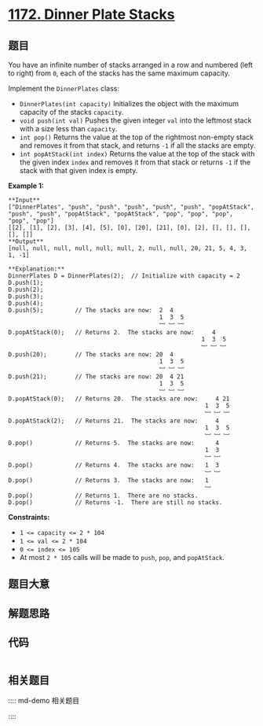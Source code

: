 # [1172. Dinner Plate Stacks](https://leetcode.com/problems/dinner-plate-stacks)

## 题目

You have an infinite number of stacks arranged in a row and numbered (left to
right) from `0`, each of the stacks has the same maximum capacity.

Implement the `DinnerPlates` class:

  * `DinnerPlates(int capacity)` Initializes the object with the maximum capacity of the stacks `capacity`.
  * `void push(int val)` Pushes the given integer `val` into the leftmost stack with a size less than `capacity`.
  * `int pop()` Returns the value at the top of the rightmost non-empty stack and removes it from that stack, and returns `-1` if all the stacks are empty.
  * `int popAtStack(int index)` Returns the value at the top of the stack with the given index `index` and removes it from that stack or returns `-1` if the stack with that given index is empty.



**Example 1:**

    
    
    **Input**
    ["DinnerPlates", "push", "push", "push", "push", "push", "popAtStack", "push", "push", "popAtStack", "popAtStack", "pop", "pop", "pop", "pop", "pop"]
    [[2], [1], [2], [3], [4], [5], [0], [20], [21], [0], [2], [], [], [], [], []]
    **Output**
    [null, null, null, null, null, null, 2, null, null, 20, 21, 5, 4, 3, 1, -1]
    
    **Explanation:** 
    DinnerPlates D = DinnerPlates(2);  // Initialize with capacity = 2
    D.push(1);
    D.push(2);
    D.push(3);
    D.push(4);
    D.push(5);         // The stacks are now:  2  4
                                               1  3  5
                                               ﹈ ﹈ ﹈
    D.popAtStack(0);   // Returns 2.  The stacks are now:     4
                                                           1  3  5
                                                           ﹈ ﹈ ﹈
    D.push(20);        // The stacks are now: 20  4
                                               1  3  5
                                               ﹈ ﹈ ﹈
    D.push(21);        // The stacks are now: 20  4 21
                                               1  3  5
                                               ﹈ ﹈ ﹈
    D.popAtStack(0);   // Returns 20.  The stacks are now:     4 21
                                                            1  3  5
                                                            ﹈ ﹈ ﹈
    D.popAtStack(2);   // Returns 21.  The stacks are now:     4
                                                            1  3  5
                                                            ﹈ ﹈ ﹈ 
    D.pop()            // Returns 5.  The stacks are now:      4
                                                            1  3 
                                                            ﹈ ﹈  
    D.pop()            // Returns 4.  The stacks are now:   1  3 
                                                            ﹈ ﹈   
    D.pop()            // Returns 3.  The stacks are now:   1 
                                                            ﹈   
    D.pop()            // Returns 1.  There are no stacks.
    D.pop()            // Returns -1.  There are still no stacks.
    



**Constraints:**

  * `1 <= capacity <= 2 * 104`
  * `1 <= val <= 2 * 104`
  * `0 <= index <= 105`
  * At most `2 * 105` calls will be made to `push`, `pop`, and `popAtStack`.


## 题目大意

## 解题思路

## 代码

```javascript

```

## 相关题目

:::: md-demo 相关题目

::::

